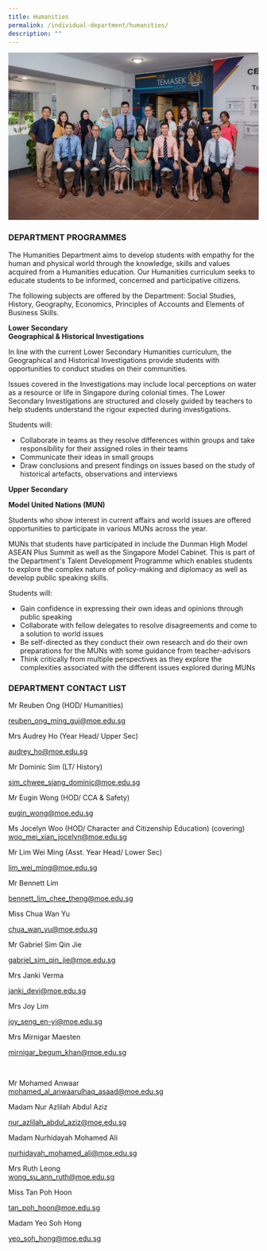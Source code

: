 ```yaml
---
title: Humanities
permalink: /individual-department/humanities/
description: ""
---
```

![2022.03.23 Temasek Sec Department Photographs 8651.jpg](/images/20220323%20Temasek%20Sec%20Department%20Photographs%208651.jpg)  

### DEPARTMENT PROGRAMMES


The Humanities Department aims to develop students with empathy for the human and physical world through the knowledge, skills and values acquired from a Humanities education. Our Humanities curriculum seeks to educate students to be informed, concerned and participative citizens.  
  
The following subjects are offered by the Department: Social Studies, History, Geography, Economics, Principles of Accounts and Elements of Business Skills.  


**Lower Secondary**  
**Geographical & Historical Investigations**  


In line with the current Lower Secondary Humanities curriculum, the Geographical and Historical Investigations provide students with opportunities to conduct studies on their communities.  
  
Issues covered in the Investigations may include local perceptions on water as a resource or life in Singapore during colonial times. The Lower Secondary Investigations are structured and closely guided by teachers to help students understand the rigour expected during investigations.  
  
Students will:  

*   Collaborate in teams as they resolve differences within groups and take responsibility for their assigned roles in their teams
*   Communicate their ideas in small groups
*   Draw conclusions and present findings on issues based on the study of historical artefacts, observations and interviews

  
**Upper Secondary**  
  
**Model United Nations (MUN)**  
  
Students who show interest in current affairs and world issues are offered opportunities to participate in various MUNs across the year.  
  
MUNs that students have participated in include the Dunman High Model ASEAN Plus Summit as well as the Singapore Model Cabinet. This is part of the Department's Talent Development Programme which enables students to explore the complex nature of policy-making and diplomacy as well as develop public speaking skills.  
  
Students will:  

*   Gain confidence in expressing their own ideas and opinions through public speaking
*   Collaborate with fellow delegates to resolve disagreements and come to a solution to world issues
*   Be self-directed as they conduct their own research and do their own preparations for the MUNs with some guidance from teacher-advisors
*   Think critically from multiple perspectives as they explore the complexities associated with the different issues explored during MUNs

### DEPARTMENT CONTACT LIST

  

Mr Reuben Ong (HOD/ Humanities)  

reuben_ong_ming_gui@moe.edu.sg

  

Mrs Audrey Ho (Year Head/ Upper Sec) 

audrey_ho@moe.edu.sg

  

Mr Dominic Sim (LT/ History)

sim_chwee_siang_dominic@moe.edu.sg

  

Mr Eugin Wong (HOD/ CCA & Safety)  

eugin_wong@moe.edu.sg

  

Ms Jocelyn Woo (HOD/ Character and Citizenship Education) (covering)   
woo_mei_xian_jocelyn@moe.edu.sg  

  

Mr Lim Wei Ming (Asst. Year Head/ Lower Sec)   

lim_wei_ming@moe.edu.sg

  

Mr Bennett Lim  

bennett_lim_chee_theng@moe.edu.sg  

  

Miss Chua Wan Yu  

chua_wan_yu@moe.edu.sg

  

Mr Gabriel Sim Qin Jie 

gabriel_sim_qin_jie@moe.edu.sg

  

Mrs Janki Verma  

janki_devi@moe.edu.sg

  

Mrs Joy Lim  

joy_seng_en-yi@moe.edu.sg

  

Mrs Mirnigar Maesten  

mirnigar_begum_khan@moe.edu.sg  

   

Mr Mohamed Anwaar  
mohamed_al_anwaarulhaq_asaad@moe.edu.sg  

  

Madam Nur Azlilah Abdul Aziz  

nur_azlilah_abdul_aziz@moe.edu.sg  

  

Madam Nurhidayah Mohamed Ali  

nurhidayah_mohamed_ali@moe.edu.sg  

  

Mrs Ruth Leong  
wong_su_ann_ruth@moe.edu.sg  

  

Miss Tan Poh Hoon 

tan_poh_hoon@moe.edu.sg

  

Madam Yeo Soh Hong  

yeo_soh_hong@moe.edu.sg